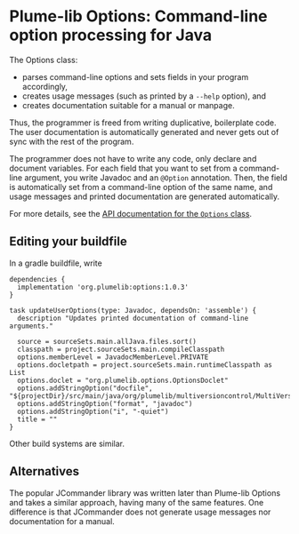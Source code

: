 # Plume-lib Options:  Command-line option processing for Java

The Options class:

 * parses command-line options and sets fields in your program accordingly,
 * creates usage messages (such as printed by a `--help` option), and
 * creates documentation suitable for a manual or manpage.

Thus, the programmer is freed from writing duplicative, boilerplate code.
The user documentation is automatically generated and never gets out
of sync with the rest of the program.

The programmer does not have to write any code, only declare and document
variables. For each field that you want to set from a command-line
argument, you write Javadoc and an `@Option` annotation. Then, the field is
automatically set from a command-line option of the same name, and usage
messages and printed documentation are generated automatically.

For more details, see the [API documentation for the `Options`
class](http://plumelib.org/options/api/org/plumelib/options/Options.html).


## Editing your buildfile ##

In a gradle buildfile, write

```
dependencies {
  implementation 'org.plumelib:options:1.0.3'
}
```

```
task updateUserOptions(type: Javadoc, dependsOn: 'assemble') {
  description "Updates printed documentation of command-line arguments."

  source = sourceSets.main.allJava.files.sort()
  classpath = project.sourceSets.main.compileClasspath
  options.memberLevel = JavadocMemberLevel.PRIVATE
  options.docletpath = project.sourceSets.main.runtimeClasspath as List
  options.doclet = "org.plumelib.options.OptionsDoclet"
  options.addStringOption("docfile", "${projectDir}/src/main/java/org/plumelib/multiversioncontrol/MultiVersionControl.java")
  options.addStringOption("format", "javadoc")
  options.addStringOption("i", "-quiet")
  title = ""
}
```

Other build systems are similar.


## Alternatives ##

The popular JCommander library was written later than Plume-lib Options and
takes a similar approach, having many of the same features.  One difference
is that JCommander does not generate usage messages nor documentation for a
manual.
